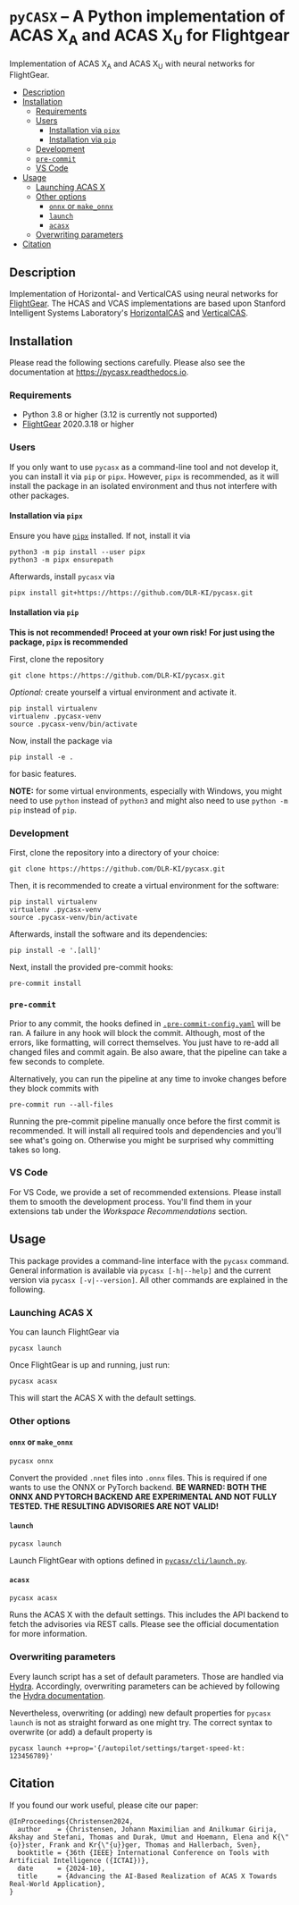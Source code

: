 <!--
SPDX-FileCopyrightText: 2024 German Aerospace Center (DLR) <https://dlr.de>

SPDX-License-Identifier: CC-BY-4.0
-->

# `pyCASX` &ndash; A Python implementation of ACAS X<sub>A</sub> and ACAS X<sub>U</sub> for Flightgear

Implementation of ACAS X<sub>A</sub> and ACAS X<sub>U</sub> with neural networks for FlightGear.

<!-- START doctoc generated TOC please keep comment here to allow auto update -->
<!-- DON'T EDIT THIS SECTION, INSTEAD RE-RUN doctoc TO UPDATE -->

- [Description](#description)
- [Installation](#installation)
  - [Requirements](#requirements)
  - [Users](#users)
    - [Installation via `pipx`](#installation-via-pipx)
    - [Installation via `pip`](#installation-via-pip)
  - [Development](#development)
  - [`pre-commit`](#pre-commit)
  - [VS Code](#vs-code)
- [Usage](#usage)
  - [Launching ACAS X](#launching-acas-x)
  - [Other options](#other-options)
    - [`onnx` or `make_onnx`](#onnx-or-make_onnx)
    - [`launch`](#launch)
    - [`acasx`](#acasx)
  - [Overwriting parameters](#overwriting-parameters)
- [Citation](#citation)

<!-- END doctoc generated TOC please keep comment here to allow auto update -->

## Description

Implementation of Horizontal- and VerticalCAS using neural networks for [FlightGear](https://www.flightgear.org/).
The HCAS and VCAS implementations are based upon Stanford Intelligent Systems Laboratory's [HorizontalCAS](https://github.com/sisl/HorizontalCAS) and [VerticalCAS](https://github.com/sisl/VerticalCAS).

## Installation

Please read the following sections carefully.
Please also see the documentation at <https://pycasx.readthedocs.io>.

### Requirements

- Python 3.8 or higher (3.12 is currently not supported)
- [FlightGear](https://www.flightgear.org/) 2020.3.18 or higher

### Users

If you only want to use `pycasx` as a command-line tool and not develop it, you can install it via `pip` or `pipx`.
However, `pipx` is recommended, as it will install the package in an isolated environment and thus not interfere with other packages.

#### Installation via `pipx`

Ensure you have [`pipx`](https://pipx.pypa.io/stable/) installed.
If not, install it via

```shell
python3 -m pip install --user pipx
python3 -m pipx ensurepath
```

Afterwards, install `pycasx` via

```shell
pipx install git+https://https://github.com/DLR-KI/pycasx.git
```

#### Installation via `pip`

**This is not recommended! Proceed at your own risk! For just using the package, `pipx` is recommended**

First, clone the repository

```shell
git clone https://https://github.com/DLR-KI/pycasx.git
```

_Optional:_ create yourself a virtual environment and activate it.

```shell
pip install virtualenv
virtualenv .pycasx-venv
source .pycasx-venv/bin/activate
```

Now, install the package via

```shell
pip install -e .
```

for basic features.

**NOTE:** for some virtual environments, especially with Windows, you might need to use `python` instead of `python3`  and might also need to use `python -m pip` instead of `pip`.

### Development

First, clone the repository into a directory of your choice:

```shell
git clone https://https://github.com/DLR-KI/pycasx.git
```

Then, it is recommended to create a virtual environment for the software:

```shell
pip install virtualenv
virtualenv .pycasx-venv
source .pycasx-venv/bin/activate
```

Afterwards, install the software and its dependencies:

```shell
pip install -e '.[all]'
```

Next, install the provided pre-commit hooks:

```shell
pre-commit install
```

### `pre-commit`

Prior to any commit, the hooks defined in [`.pre-commit-config.yaml`](./.pre-commit-config.yaml) will be ran.
A failure in any hook will block the commit.
Although, most of the errors, like formatting, will correct themselves.
You just have to re-add all changed files and commit again.
Be also aware, that the pipeline can take a few seconds to complete.

Alternatively, you can run the pipeline at any time to invoke changes before they block commits with

```shell
pre-commit run --all-files
```

Running the pre-commit pipeline manually once before the first commit is recommended.
It will install all required tools and dependencies and you'll see what's going on.
Otherwise you might be surprised why committing takes so long.

### VS Code

For VS Code, we provide a set of recommended extensions.
Please install them to smooth the development process.
You'll find them in your extensions tab under the _Workspace Recommendations_ section.

## Usage

This package provides a command-line interface with the `pycasx` command.
General information is available via `pycasx [-h|--help]` and the current version via `pycasx [-v|--version]`.
All other commands are explained in the following.

### Launching ACAS X

You can launch FlightGear via

```shell
pycasx launch
```

Once FlightGear is up and running, just run:

```shell
pycasx acasx
```

This will start the ACAS X with the default settings.

### Other options

#### `onnx` or `make_onnx`

```shell
pycasx onnx
```

Convert the provided `.nnet` files into `.onnx` files.
This is required if one wants to use the ONNX or PyTorch backend.
**BE WARNED: BOTH THE ONNX AND PYTORCH BACKEND ARE EXPERIMENTAL AND NOT FULLY TESTED. THE RESULTING ADVISORIES ARE NOT VALID!**

#### `launch`

```shell
pycasx launch
```

Launch FlightGear with options defined in [`pycasx/cli/launch.py`](./pycasx/cli/launch.py).

#### `acasx`

```shell
pycasx acasx
```

Runs the ACAS X with the default settings.
This includes the API backend to fetch the advisories via REST calls.
Please see the official documentation for more information.

### Overwriting parameters

Every launch script has a set of default parameters.
Those are handled via [Hydra](https://hydra.cc/).
Accordingly, overwriting parameters can be achieved by following the [Hydra documentation](https://hydra.cc/docs/advanced/override_grammar/basic/).

Nevertheless, overwriting (or adding) new default properties for `pycasx launch` is not as straight forward as one might try.
The correct syntax to overwrite (or add) a default property is

```shell
pycasx launch ++prop='{/autopilot/settings/target-speed-kt: 123456789}'
```

## Citation

If you found our work useful, please cite our paper:

```text
@InProceedings{Christensen2024,
  author    = {Christensen, Johann Maximilian and Anilkumar Girija, Akshay and Stefani, Thomas and Durak, Umut and Hoemann, Elena and K{\"{o}}ster, Frank and Kr{\"{u}}ger, Thomas and Hallerbach, Sven},
  booktitle = {36th {IEEE} International Conference on Tools with Artificial Intelligence ({ICTAI})},
  date      = {2024-10},
  title     = {Advancing the AI-Based Realization of ACAS X Towards Real-World Application},
}
```
